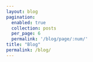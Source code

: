```yaml
---
layout: blog
pagination:
  enabled: true
  collection: posts
  per_page: 6
  permalink: '/blog/page/:num/'
title: "Blog"
permalink: /blog/
---
```

